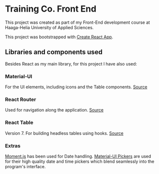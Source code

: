 # Training Co. Front End

This project was created as part of my Front-End development course at Haaga-Helia University of Applied Sciences.

This project was bootstrapped with [Create React App](https://github.com/facebook/create-react-app).

## Libraries and components used

Besides React as my main library, for this project I have also used:

### Material-UI

For the UI elements, including icons and the Table components.
[Source](https://material-ui.com)

### React Router

Used for navigation along the application.
[Source](https://github.com/ReactTraining/react-router)

### React Table

Version 7. For building headless tables using hooks.
[Source](https://react-table.js.org)

### Extras

[Moment.js](https://momentjs.com) has been used for Date handling.
[Material-UI Pickers](https://material-ui-pickers.dev) are used for their high quality date and time pickers which blend seamlessly into the program's interface.

